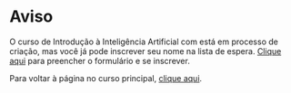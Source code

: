 # Aviso

O curso de Introdução à Inteligência Artificial com está em processo de criação, mas você já pode inscrever seu nome na lista de espera. [Clique aqui](https://forms.gle/oVyy4nhPbo7wKfj68) para preencher o formulário e se inscrever.

Para voltar à página no curso principal, [clique aqui](/2023).
